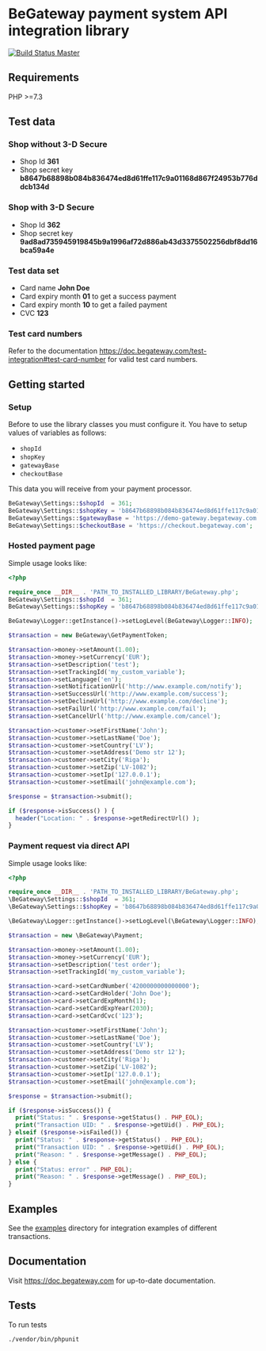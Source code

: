 # BeGateway payment system API integration library

[![Build Status Master](https://travis-ci.org/begateway/begateway-api-php.svg?branch=master)](https://travis-ci.org/begateway/begateway-api-php)

## Requirements

PHP >=7.3

## Test data

### Shop without 3-D Secure

  * Shop Id __361__
  * Shop secret key __b8647b68898b084b836474ed8d61ffe117c9a01168d867f24953b776ddcb134d__

### Shop with 3-D Secure

  * Shop Id __362__
  * Shop secret key __9ad8ad735945919845b9a1996af72d886ab43d3375502256dbf8dd16bca59a4e__

### Test data set

  * Card name __John Doe__
  * Card expiry month __01__ to get a success payment
  * Card expiry month __10__ to get a failed payment
  * CVC __123__

### Test card numbers

Refer to the documentation https://doc.begateway.com/test-integration#test-card-number for valid test card numbers.

## Getting started

### Setup

Before to use the library classes you must configure it.
You have to setup values of variables as follows:

  * `shopId`
  * `shopKey`
  * `gatewayBase`
  * `checkoutBase`

This data you will receive from your payment processor.

```php
BeGateway\Settings::$shopId  = 361;
BeGateway\Settings::$shopKey = 'b8647b68898b084b836474ed8d61ffe117c9a01168d867f24953b776ddcb134d';
BeGateway\Settings::$gatewayBase = 'https://demo-gateway.begateway.com';
BeGateway\Settings::$checkoutBase = 'https://checkout.begateway.com';
```

### Hosted payment page

Simple usage looks like:

```php
<?php

require_once __DIR__ . 'PATH_TO_INSTALLED_LIBRARY/BeGateway.php';
BeGateway\Settings::$shopId  = 361;
BeGateway\Settings::$shopKey = 'b8647b68898b084b836474ed8d61ffe117c9a01168d867f24953b776ddcb134d';

BeGateway\Logger::getInstance()->setLogLevel(BeGateway\Logger::INFO);

$transaction = new BeGateway\GetPaymentToken;

$transaction->money->setAmount(1.00);
$transaction->money->setCurrency('EUR');
$transaction->setDescription('test');
$transaction->setTrackingId('my_custom_variable');
$transaction->setLanguage('en');
$transaction->setNotificationUrl('http://www.example.com/notify');
$transaction->setSuccessUrl('http://www.example.com/success');
$transaction->setDeclineUrl('http://www.example.com/decline');
$transaction->setFailUrl('http://www.example.com/fail');
$transaction->setCancelUrl('http://www.example.com/cancel');

$transaction->customer->setFirstName('John');
$transaction->customer->setLastName('Doe');
$transaction->customer->setCountry('LV');
$transaction->customer->setAddress('Demo str 12');
$transaction->customer->setCity('Riga');
$transaction->customer->setZip('LV-1082');
$transaction->customer->setIp('127.0.0.1');
$transaction->customer->setEmail('john@example.com');

$response = $transaction->submit();

if ($response->isSuccess() ) {
  header("Location: " . $response->getRedirectUrl() );
}
```

### Payment request via direct API

Simple usage looks like:

```php
<?php

require_once __DIR__ . 'PATH_TO_INSTALLED_LIBRARY/BeGateway.php';
\BeGateway\Settings::$shopId  = 361;
\BeGateway\Settings::$shopKey = 'b8647b68898b084b836474ed8d61ffe117c9a01168d867f24953b776ddcb134d';

\BeGateway\Logger::getInstance()->setLogLevel(\BeGateway\Logger::INFO);

$transaction = new \BeGateway\Payment;

$transaction->money->setAmount(1.00);
$transaction->money->setCurrency('EUR');
$transaction->setDescription('test order');
$transaction->setTrackingId('my_custom_variable');

$transaction->card->setCardNumber('4200000000000000');
$transaction->card->setCardHolder('John Doe');
$transaction->card->setCardExpMonth(1);
$transaction->card->setCardExpYear(2030);
$transaction->card->setCardCvc('123');

$transaction->customer->setFirstName('John');
$transaction->customer->setLastName('Doe');
$transaction->customer->setCountry('LV');
$transaction->customer->setAddress('Demo str 12');
$transaction->customer->setCity('Riga');
$transaction->customer->setZip('LV-1082');
$transaction->customer->setIp('127.0.0.1');
$transaction->customer->setEmail('john@example.com');

$response = $transaction->submit();

if ($response->isSuccess()) {
  print("Status: " . $response->getStatus() . PHP_EOL);
  print("Transaction UID: " . $response->getUid() . PHP_EOL);
} elseif ($response->isFailed()) {
  print("Status: " . $response->getStatus() . PHP_EOL);
  print("Transaction UID: " . $response->getUid() . PHP_EOL);
  print("Reason: " . $response->getMessage() . PHP_EOL);
} else {
  print("Status: error" . PHP_EOL);
  print("Reason: " . $response->getMessage() . PHP_EOL);
}
```

## Examples

See the [examples](examples) directory for integration examples of different
transactions.

## Documentation

Visit https://doc.begateway.com for up-to-date documentation.

## Tests

To run tests

```bash
./vendor/bin/phpunit
```
